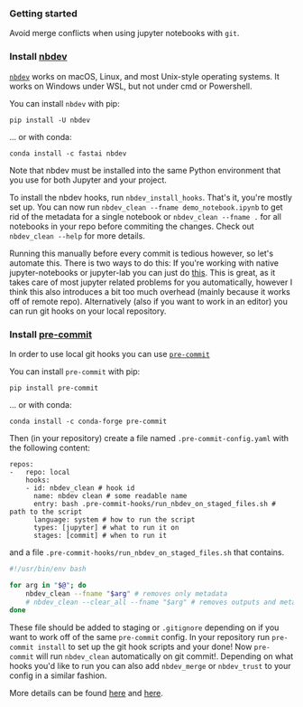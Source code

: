 ### Getting started
Avoid merge conflicts when using jupyter notebooks with `git`.

### Install [nbdev](https://nbdev.fast.ai)

[`nbdev`](https://nbdev.fast.ai) works on macOS, Linux, and most Unix-style operating systems. It works on Windows under WSL, but not under cmd or Powershell.

You can install `nbdev` with pip:
```
pip install -U nbdev
```
... or with conda:
```
conda install -c fastai nbdev
```
Note that nbdev must be installed into the same Python environment that you use for both Jupyter and your project.

To install the nbdev hooks, run `nbdev_install_hooks`. That's it, you're mostly set up. You can now run `nbdev_clean --fname demo_notebook.ipynb` to get rid of the metadata for a single notebook or `nbdev_clean --fname .` for all notebooks in your repo before commiting the changes. Check out `nbdev_clean --help` for more details.

Running this manually before every commit is tedious however, so let's automate this. There is two ways to do this:
If you're working with native jupyter-notebooks or jupyter-lab you can just do [this](https://nbdev.fast.ai/tutorials/git_friendly_jupyter.html#quickstart-install-nbdev-hooks-for-a-repo). This is great, as it takes care of most jupyter related problems for you automatically, however I think this also introduces a bit too much overhead (mainly because it works off of remote repo). Alternatively (also if you want to work in an editor) you can run git hooks on your local repository.

### Install [pre-commit](https://pre-commit.com)
In order to use local git hooks you can use [`pre-commit`](https://pre-commit.com)

You can install `pre-commit` with pip:
```
pip install pre-commit
```
... or with conda:
```
conda install -c conda-forge pre-commit
```
Then (in your repository) create a file named `.pre-commit-config.yaml` with the following content:
```
repos:
-   repo: local
    hooks:
    - id: nbdev_clean # hook id 
      name: nbdev clean # some readable name
      entry: bash .pre-commit-hooks/run_nbdev_on_staged_files.sh # path to the script
      language: system # how to run the script
      types: [jupyter] # what to run it on
      stages: [commit] # when to run it
```

and a file `.pre-commit-hooks/run_nbdev_on_staged_files.sh` that contains.
```bash
#!/usr/bin/env bash

for arg in "$@"; do
    nbdev_clean --fname "$arg" # removes only metadata
    # nbdev_clean --clear_all --fname "$arg" # removes outputs and metadata
done
```

These file should be added to staging or `.gitignore` depending on if you want to work off of the same `pre-commit` config. 
In your repository run `pre-commit install` to set up the git hook scripts and your done! Now `pre-commit` will run `nbdev_clean` automatically on git commit!.
Depending on what hooks you'd like to run you can also add `nbdev_merge` or `nbdev_trust` to your config in a similar fashion.

More details can be found [here](https://pre-commit.com/#quick-start) and [here](https://nbdev.fast.ai/tutorials/pre_commit.html).
